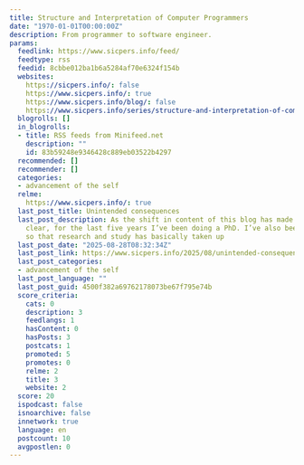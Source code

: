 ```yaml
---
title: Structure and Interpretation of Computer Programmers
date: "1970-01-01T00:00:00Z"
description: From programmer to software engineer.
params:
  feedlink: https://www.sicpers.info/feed/
  feedtype: rss
  feedid: 8cbbe012ba1b6a5284af70e6324f154b
  websites:
    https://sicpers.info/: false
    https://www.sicpers.info/: true
    https://www.sicpers.info/blog/: false
    https://www.sicpers.info/series/structure-and-interpretation-of-computer-programmers/: false
  blogrolls: []
  in_blogrolls:
  - title: RSS feeds from Minifeed.net
    description: ""
    id: 83b59248e9346428c889eb03522b4297
  recommended: []
  recommender: []
  categories:
  - advancement of the self
  relme:
    https://www.sicpers.info/: true
  last_post_title: Unintended consequences
  last_post_description: As the shift in content of this blog has made abundantly
    clear, for the last five years I’ve been doing a PhD. I’ve also been working full-time,
    so that research and study has basically taken up
  last_post_date: "2025-08-28T08:32:34Z"
  last_post_link: https://www.sicpers.info/2025/08/unintended-consequences/
  last_post_categories:
  - advancement of the self
  last_post_language: ""
  last_post_guid: 4500f382a69762178073be67f795e74b
  score_criteria:
    cats: 0
    description: 3
    feedlangs: 1
    hasContent: 0
    hasPosts: 3
    postcats: 1
    promoted: 5
    promotes: 0
    relme: 2
    title: 3
    website: 2
  score: 20
  ispodcast: false
  isnoarchive: false
  innetwork: true
  language: en
  postcount: 10
  avgpostlen: 0
---
```

